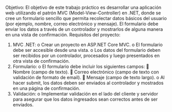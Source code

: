 Objetivo:
El objetivo de este trabajo práctico es desarrollar una aplicación web utilizando el patrón MVC (Model-View-Controller) en .NET, donde se cree un formulario sencillo que permita recolectar datos básicos del usuario (por ejemplo, nombre, correo electrónico y mensaje). El formulario debe enviar los datos a través de un controlador y mostrarlos de alguna manera en una vista de confirmación.
Requisitos del proyecto:
1.	MVC .NET:
o	Crear un proyecto en ASP.NET Core MVC.
o	El formulario debe ser accesible desde una vista.
o	Los datos del formulario deben ser recibidos por un controlador, procesados y luego presentados en otra vista de confirmación.
2.	Formulario:
o	El formulario debe incluir los siguientes campos:
	Nombre (campo de texto).
	Correo electrónico (campo de texto con validación de formato de email).
	Mensaje (campo de texto largo).
o	Al hacer submit, los datos deben ser enviados al controlador y mostrados en una página de confirmación.
3.	Validación:
o	Implementar validación en el lado del cliente y servidor para asegurar que los datos ingresados sean correctos antes de ser enviados.
